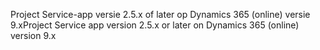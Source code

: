 <span data-ttu-id="ffd8e-101">Project Service-app versie 2.5.x of later op Dynamics 365 (online) versie 9.x</span><span class="sxs-lookup"><span data-stu-id="ffd8e-101">Project Service app version 2.5.x or later on Dynamics 365 (online) version 9.x</span></span>
